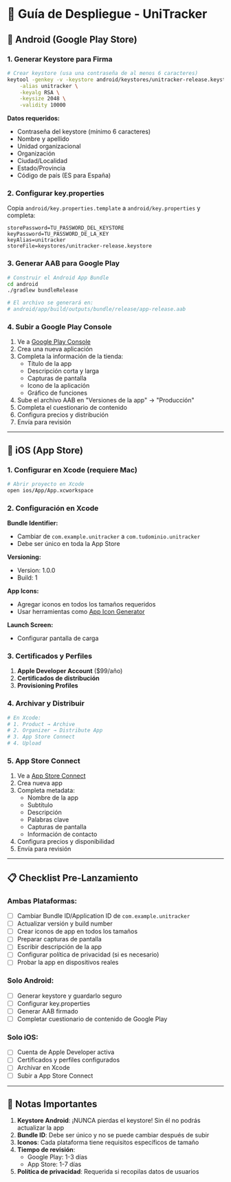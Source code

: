 # 📱 Guía de Despliegue - UniTracker

## 🤖 Android (Google Play Store)

### 1. Generar Keystore para Firma

```bash
# Crear keystore (usa una contraseña de al menos 6 caracteres)
keytool -genkey -v -keystore android/keystores/unitracker-release.keystore \
    -alias unitracker \
    -keyalg RSA \
    -keysize 2048 \
    -validity 10000
```

**Datos requeridos:**
- Contraseña del keystore (mínimo 6 caracteres)
- Nombre y apellido
- Unidad organizacional
- Organización
- Ciudad/Localidad
- Estado/Provincia
- Código de país (ES para España)

### 2. Configurar key.properties

Copia `android/key.properties.template` a `android/key.properties` y completa:

```properties
storePassword=TU_PASSWORD_DEL_KEYSTORE
keyPassword=TU_PASSWORD_DE_LA_KEY
keyAlias=unitracker
storeFile=keystores/unitracker-release.keystore
```

### 3. Generar AAB para Google Play

```bash
# Construir el Android App Bundle
cd android
./gradlew bundleRelease

# El archivo se generará en:
# android/app/build/outputs/bundle/release/app-release.aab
```

### 4. Subir a Google Play Console

1. Ve a [Google Play Console](https://play.google.com/console)
2. Crea una nueva aplicación
3. Completa la información de la tienda:
   - Título de la app
   - Descripción corta y larga
   - Capturas de pantalla
   - Icono de la aplicación
   - Gráfico de funciones
4. Sube el archivo AAB en "Versiones de la app" → "Producción"
5. Completa el cuestionario de contenido
6. Configura precios y distribución
7. Envía para revisión

---

## 🍎 iOS (App Store)

### 1. Configurar en Xcode (requiere Mac)

```bash
# Abrir proyecto en Xcode
open ios/App/App.xcworkspace
```

### 2. Configuración en Xcode

**Bundle Identifier:**
- Cambiar de `com.example.unitracker` a `com.tudominio.unitracker`
- Debe ser único en toda la App Store

**Versioning:**
- Version: 1.0.0
- Build: 1

**App Icons:**
- Agregar iconos en todos los tamaños requeridos
- Usar herramientas como [App Icon Generator](https://appicon.co/)

**Launch Screen:**
- Configurar pantalla de carga

### 3. Certificados y Perfiles

1. **Apple Developer Account** ($99/año)
2. **Certificados de distribución**
3. **Provisioning Profiles**

### 4. Archivar y Distribuir

```bash
# En Xcode:
# 1. Product → Archive
# 2. Organizer → Distribute App
# 3. App Store Connect
# 4. Upload
```

### 5. App Store Connect

1. Ve a [App Store Connect](https://appstoreconnect.apple.com)
2. Crea nueva app
3. Completa metadata:
   - Nombre de la app
   - Subtítulo
   - Descripción
   - Palabras clave
   - Capturas de pantalla
   - Información de contacto
4. Configura precios y disponibilidad
5. Envía para revisión

---

## 📋 Checklist Pre-Lanzamiento

### Ambas Plataformas:
- [ ] Cambiar Bundle ID/Application ID de `com.example.unitracker`
- [ ] Actualizar versión y build number
- [ ] Crear iconos de app en todos los tamaños
- [ ] Preparar capturas de pantalla
- [ ] Escribir descripción de la app
- [ ] Configurar política de privacidad (si es necesario)
- [ ] Probar la app en dispositivos reales

### Solo Android:
- [ ] Generar keystore y guardarlo seguro
- [ ] Configurar key.properties
- [ ] Generar AAB firmado
- [ ] Completar cuestionario de contenido de Google Play

### Solo iOS:
- [ ] Cuenta de Apple Developer activa
- [ ] Certificados y perfiles configurados
- [ ] Archivar en Xcode
- [ ] Subir a App Store Connect

---

## 🚨 Notas Importantes

1. **Keystore Android**: ¡NUNCA pierdas el keystore! Sin él no podrás actualizar la app
2. **Bundle ID**: Debe ser único y no se puede cambiar después de subir
3. **Iconos**: Cada plataforma tiene requisitos específicos de tamaño
4. **Tiempo de revisión**: 
   - Google Play: 1-3 días
   - App Store: 1-7 días
5. **Política de privacidad**: Requerida si recopilas datos de usuarios
